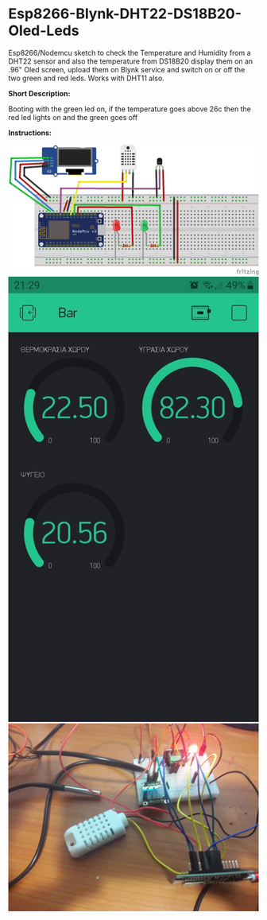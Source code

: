# Esp8266-Blynk-DHT22-DS18B20-Oled-Leds
<p>Esp8266/Nodemcu sketch to check the Temperature and Humidity from a DHT22 sensor and also the temperature from DS18B20 display them on an .96" Oled  screen, upload them on Blynk service and switch on or off the two green and red leds. Works with DHT11 also.</p>
<p><strong>Short Description:</strong></p>
<p>Booting with the green led on, if the temperature goes above 26c then the red led lights on and the green goes off
</p>
<p> <strong>Instructions: </strong></p>
<img src="./pinout.png">
<img src="./blynk.jpg">
<img src="./plaketa.jpg">
